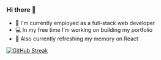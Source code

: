 ### Hi there 👋

- :office: I'm currently employed as a full-stack web developer
- :computer: In my free time I'm working on building my portfolio
- :book: Also currently refreshing my memory on React
<!--
- 💬 Ask me about web technologies
- 📫 How to reach me: ...
- ⚡ Fun fact: ...
- 😄 Pronouns: He/Him
-->

[![GitHub Streak](https://streak-stats.demolab.com?user=meshu-dev&mode=weekly)](https://git.io/streak-stats)
